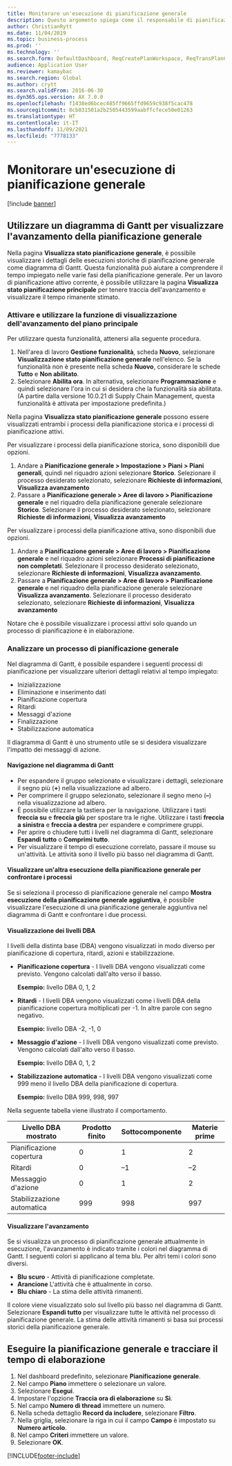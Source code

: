 ```yaml
---
title: Monitorare un'esecuzione di pianificazione generale
description: Questo argomento spiega come il responsabile di pianificazione della produzione può vedere se è in corso un'esecuzione di pianificazione generale.
author: ChristianRytt
ms.date: 11/04/2019
ms.topic: business-process
ms.prod: ''
ms.technology: ''
ms.search.form: DefaultDashboard, ReqCreatePlanWorkspace, ReqTransPlanCard, SysQueryForm, InventItemIdLookupSimple, ReqLog, ReqProcessTaskTrace
audience: Application User
ms.reviewer: kamaybac
ms.search.region: Global
ms.author: crytt
ms.search.validFrom: 2016-06-30
ms.dyn365.ops.version: AX 7.0.0
ms.openlocfilehash: f1438ed6bcec485ff9665ffd9659c938f5cac478
ms.sourcegitcommit: 8cb031501a2b2505443599aabffcfece50e01263
ms.translationtype: HT
ms.contentlocale: it-IT
ms.lasthandoff: 11/09/2021
ms.locfileid: "7778133"
---
```

# <a name="monitor-a-master-planning-run"></a>Monitorare un'esecuzione di pianificazione generale

[!include [banner](../../includes/banner.md)]

## <a name="use-a-gantt-chart-to-visualize-master-planning-progress"></a>Utilizzare un diagramma di Gantt per visualizzare l'avanzamento della pianificazione generale

Nella pagina **Visualizza stato pianificazione generale**, è possibile visualizzare i dettagli delle esecuzioni storiche di pianificazione generale come diagramma di Gantt. Questa funzionalità può aiutare a comprendere il tempo impiegato nelle varie fasi della pianificazione generale. Per un lavoro di pianificazione attivo corrente, è possibile utilizzare la pagina **Visualizza stato pianificazione principale** per tenere traccia dell'avanzamento e visualizzare il tempo rimanente stimato.

### <a name="turn-on-and-use-the-master-plan-progress-visualization-feature"></a>Attivare e utilizzare la funzione di visualizzazione dell'avanzamento del piano principale

Per utilizzare questa funzionalità, attenersi alla seguente procedura.

1. Nell'area di lavoro **Gestione funzionalità**, scheda **Nuovo**, selezionare **Visualizzazione stato pianificazione generale** nell'elenco. Se la funzionalità non è presente nella scheda **Nuovo**, considerare le schede **Tutto** e **Non abilitato**.
1. Selezionare **Abilita ora**. In alternativa, selezionare **Programmazione** e quindi selezionare l'ora in cui si desidera che la funzionalità sia abilitata. (A partire dalla versione 10.0.21 di Supply Chain Management, questa funzionalità è attivata per impostazione predefinita.)

Nella pagina **Visualizza stato pianificazione generale** possono essere visualizzati entrambi i processi della pianificazione storica e i processi di pianificazione attivi. 

Per visualizzare i processi della pianificazione storica, sono disponibili due opzioni. 

1. Andare a **Pianificazione generale \> Impostazione \> Piani \> Piani generali**, quindi nel riquadro azioni selezionare **Storico**. Selezionare il processo desiderato selezionato, selezionare **Richieste di informazioni**, **Visualizza avanzamento**
1. Passare a **Pianificazione generale \> Aree di lavoro \> Pianificazione generale** e nel riquadro della pianificazione generale selezionare **Storico**. Selezionare il processo desiderato selezionato, selezionare **Richieste di informazioni**, **Visualizza avanzamento**

Per visualizzare i processi della pianificazione attiva, sono disponibili due opzioni. 
1. Andare a **Pianificazione generale \> Aree di lavoro \> Pianificazione generale** e nel riquadro azioni selezionare **Processi di pianificazione non completati**. Selezionare il processo desiderato selezionato, selezionare **Richieste di informazioni**, **Visualizza avanzamento**.
1. Passare a **Pianificazione generale \> Aree di lavoro \> Pianificazione generale** e nel riquadro della pianificazione generale selezionare **Visualizza avanzamento**. Selezionare il processo desiderato selezionato, selezionare **Richieste di informazioni**, **Visualizza avanzamento**

Notare che è possibile visualizzare i processi attivi solo quando un processo di pianificazione è in elaborazione.

### <a name="analyze-a-master-planning-job"></a>Analizzare un processo di pianificazione generale

Nel diagramma di Gantt, è possibile espandere i seguenti processi di pianificazione per visualizzare ulteriori dettagli relativi al tempo impiegato:

- Inizializzazione
- Eliminazione e inserimento dati
- Pianificazione copertura
- Ritardi
- Messaggi d'azione
- Finalizzazione
- Stabilizzazione automatica

Il diagramma di Gantt è uno strumento utile se si desidera visualizzare l'impatto dei messaggi di azione.

#### <a name="navigation-in-the-gantt-chart"></a>Navigazione nel diagramma di Gantt

- Per espandere il gruppo selezionato e visualizzare i dettagli, selezionare il segno più (**+**) nella visualizzazione ad albero.
- Per comprimere il gruppo selezionato, selezionare il segno meno (**–**) nella visualizzazione ad albero.
- È possibile utilizzare la tastiera per la navigazione. Utilizzare i tasti **freccia su** e **freccia giù** per spostare tra le righe. Utilizzare i tasti **freccia a sinistra** e **freccia a destra** per espandere e comprimere gruppi.
- Per aprire o chiudere tutti i livelli nel diagramma di Gantt, selezionare **Espandi tutto** o **Comprimi tutto**.
- Per visualizzare il tempo di esecuzione correlato, passare il mouse su un'attività. Le attività sono il livello più basso nel diagramma di Gantt.

#### <a name="view-an-additional-master-planning-run-to-compare-jobs"></a>Visualizzare un'altra esecuzione della pianificazione generale per confrontare i processi

Se si seleziona il processo di pianificazione generale nel campo **Mostra esecuzione della pianificazione generale aggiuntiva**, è possibile visualizzare l'esecuzione di una pianificazione generale aggiuntiva nel diagramma di Gantt e confrontare i due processi.

#### <a name="bom-level-display"></a>Visualizzazione dei livelli DBA

I livelli della distinta base (DBA) vengono visualizzati in modo diverso per pianificazione di copertura, ritardi, azioni e stabilizzazione.

- **Pianificazione copertura** - I livelli DBA vengono visualizzati come previsto. Vengono calcolati dall'alto verso il basso.

    **Esempio:** livello DBA 0, 1, 2

- **Ritardi** - I livelli DBA vengono visualizzati come i livelli DBA della pianificazione copertura moltiplicati per -1. In altre parole con segno negativo.

    **Esempio:** livello DBA -2, -1, 0

- **Messaggio d'azione** - I livelli DBA vengono visualizzati come previsto. Vengono calcolati dall'alto verso il basso.

    **Esempio:** livello DBA 0, 1, 2

- **Stabilizzazione automatica** - I livelli DBA vengono visualizzati come 999 meno il livello DBA della pianificazione di copertura.

    **Esempio:** livello DBA 999, 998, 997

Nella seguente tabella viene illustrato il comportamento.

| Livello DBA mostrato | Prodotto finito | Sottocomponente | Materie prime |
|---|---|---|---|
| Pianificazione copertura | 0 | 1 | 2 |
| Ritardi | 0 | –1 | –2 |
| Messaggio d'azione | 0 | 1 | 2 |
| Stabilizzazione automatica | 999 | 998 | 997 |

#### <a name="visualize-progress"></a>Visualizzare l'avanzamento

Se si visualizza un processo di pianificazione generale attualmente in esecuzione, l'avanzamento è indicato tramite i colori nel diagramma di Gantt. I seguenti colori si applicano al tema blu. Per altri temi i colori sono diversi.

- **Blu scuro** - Attività di pianificazione completate.
- **Arancione** L'attività che è attualmente in corso.
- **Blu chiaro** - La stima delle attività rimanenti.

Il colore viene visualizzato solo sul livello più basso nel diagramma di Gantt. Selezionare **Espandi tutto** per visualizzare tutte le attività nel processo di pianificazione generale. La stima delle attività rimanenti si basa sui processi storici della pianificazione generale.

## <a name="run-master-planning-and-track-processing-time"></a>Eseguire la pianificazione generale e tracciare il tempo di elaborazione

1. Nel dashboard predefinito, selezionare **Pianificazione generale**.
1. Nel campo **Piano** immettere o selezionare un valore.
1. Selezionare **Esegui**.
1. Impostare l'opzione **Traccia ora di elaborazione** su **Sì**.
1. Nel campo **Numero di thread** immettere un numero.
1. Nella scheda dettaglio **Record da includere**, selezionare **Filtro**.
1. Nella griglia, selezionare la riga in cui il campo **Campo** è impostato su **Numero articolo**.
1. Nel campo **Criteri** immettere un valore.
1. Selezionare **OK**.


[!INCLUDE[footer-include](../../../includes/footer-banner.md)]
